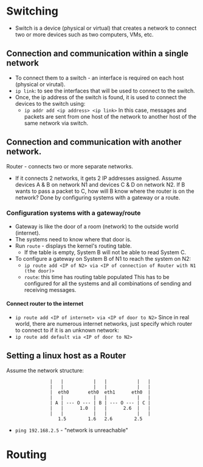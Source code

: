 # Switching
- Switch is a device (physical or virtual) that creates a network to connect two or more devices such as two computers, VMs, etc.

## Connection and communication within a single network
- To connect them to a switch - an interface is required on each host (physical or virutal).
- `ip link`: to see the interfaces that will be used to connect to the switch.
- Once, the ip address of the switch is found, it is used to connect the devices to the switch using:
    - `ip addr add <ip address> <ip link>`
In this case, messages and packets are sent from one host of the network to another host of the same network via switch.

## Connection and communication with another network.
Router - connects two or more separate networks.
- If it connects 2 networks, it gets 2 IP addresses assigned.
Assume devices A & B on network N1 and devices C & D on network N2. If B wants to pass a packet to C, how will B know where the router is on the network?
<t/>Done by configuring systems with a gateway or a route.

### Configuration systems with a gateway/route
- Gateway is like the door of a room (network) to the outside world (internet).
- The systems need to know where that door is.
- Run `route` - displays the kernel's routing table.
    - If the table is empty, System B will not be able to read System C.
- To configure a gateway on System B of N1 to reach the system on N2:
    - `ip route add <IP of N2> via <IP of connection of Router with N1 (the door)>`
    - `route`: this time has routing table populated
This has to be configured for all the systems and all combinations of sending and receiving messages.

#### Connect router to the internet
- `ip route add <IP of internet> via <IP of door to N2>`
Since in real world, there are numerous internet networks, just specify which router to connect to if it is an unknown network:
- `ip route add default via <IP of door to N2>`

## Setting a linux host as a Router
Assume the network structure:

                    |   |           |   |           |   |   
                    |   |           |   |           |   |
                    |  eth0       eth0  eth1      eth0  |
                    |   |           |   |           |   |
                    | A | --- O --- | B | --- O --- | C |
                    |   |      1.0  |   |      2.6  |   |
                    |   |           |   |           |   |
                       1.5        1.6   2.6        2.5     

- `ping 192.168.2.5` - "network is unreachable"
# Routing